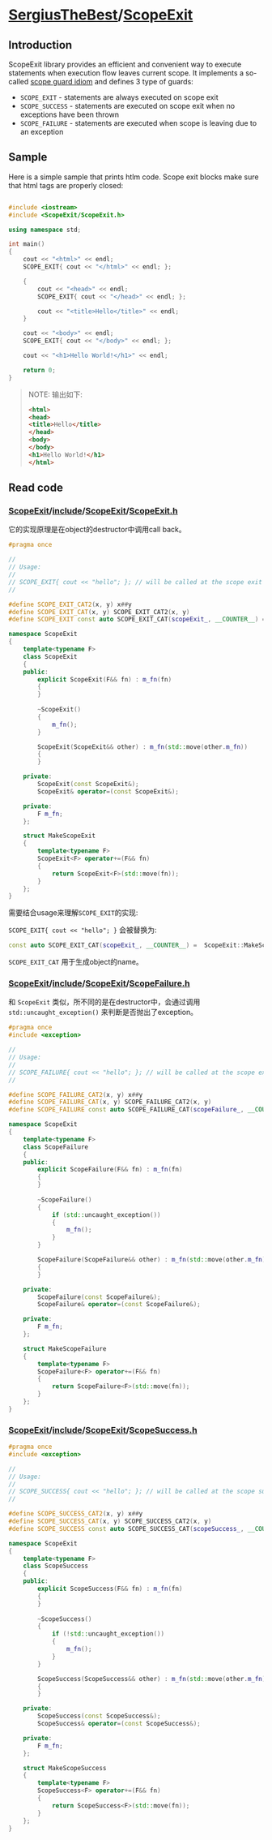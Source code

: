 # [SergiusTheBest](https://github.com/SergiusTheBest)/[ScopeExit](https://github.com/SergiusTheBest/ScopeExit)

## Introduction

ScopeExit library provides an efficient and convenient way to execute statements when execution flow leaves current scope. It implements a so-called [scope guard idiom](https://en.wikibooks.org/wiki/More_C%2B%2B_Idioms/Scope_Guard) and defines 3 type of guards:

- `SCOPE_EXIT` - statements are always executed on scope exit
- `SCOPE_SUCCESS` - statements are executed on scope exit when no exceptions have been thrown
- `SCOPE_FAILURE` - statements are executed when scope is leaving due to an exception



## Sample

Here is a simple sample that prints htlm code. Scope exit blocks make sure that html tags are properly closed:

```c++

#include <iostream>
#include <ScopeExit/ScopeExit.h>

using namespace std;

int main()
{
    cout << "<html>" << endl;
    SCOPE_EXIT{ cout << "</html>" << endl; };

    {
        cout << "<head>" << endl;
        SCOPE_EXIT{ cout << "</head>" << endl; };

        cout << "<title>Hello</title>" << endl;
    }

    cout << "<body>" << endl;
    SCOPE_EXIT{ cout << "</body>" << endl; };

    cout << "<h1>Hello World!</h1>" << endl;

    return 0;
}
```

> NOTE: 输出如下:
>
> ```html
> <html>
> <head>
> <title>Hello</title>
> </head>
> <body>
> </body>
> <h1>Hello World!</h1>
> </html>
> ```
>
> 

## Read code



### [ScopeExit](https://github.com/SergiusTheBest/ScopeExit)/[include](https://github.com/SergiusTheBest/ScopeExit/tree/master/include)/[ScopeExit](https://github.com/SergiusTheBest/ScopeExit/tree/master/include/ScopeExit)/[ScopeExit.h](https://github.com/SergiusTheBest/ScopeExit/blob/master/include/ScopeExit/ScopeExit.h)

它的实现原理是在object的destructor中调用call back。

```C++
#pragma once

//
// Usage:
//
// SCOPE_EXIT{ cout << "hello"; }; // will be called at the scope exit
//

#define SCOPE_EXIT_CAT2(x, y) x##y
#define SCOPE_EXIT_CAT(x, y) SCOPE_EXIT_CAT2(x, y)
#define SCOPE_EXIT const auto SCOPE_EXIT_CAT(scopeExit_, __COUNTER__) = ScopeExit::MakeScopeExit() += [&]

namespace ScopeExit
{
    template<typename F>
    class ScopeExit 
    {
    public:
        explicit ScopeExit(F&& fn) : m_fn(fn)
        {
        }
        
        ~ScopeExit()
        { 
            m_fn();
        }

        ScopeExit(ScopeExit&& other) : m_fn(std::move(other.m_fn))
        {
        }

    private:
        ScopeExit(const ScopeExit&);
        ScopeExit& operator=(const ScopeExit&);

    private:
        F m_fn;
    };

    struct MakeScopeExit
    {
        template<typename F>
        ScopeExit<F> operator+=(F&& fn)
        {
            return ScopeExit<F>(std::move(fn));
        }
    };
}
```

需要结合usage来理解`SCOPE_EXIT`的实现: 

`SCOPE_EXIT{ cout << "hello"; }` 会被替换为:

```C++
const auto SCOPE_EXIT_CAT(scopeExit_, __COUNTER__) =  ScopeExit::MakeScopeExit() += [&]{ cout << "hello"; }
```

`SCOPE_EXIT_CAT` 用于生成object的name。



### [ScopeExit](https://github.com/SergiusTheBest/ScopeExit)/[include](https://github.com/SergiusTheBest/ScopeExit/tree/master/include)/[ScopeExit](https://github.com/SergiusTheBest/ScopeExit/tree/master/include/ScopeExit)/[ScopeFailure.h](https://github.com/SergiusTheBest/ScopeExit/blob/master/include/ScopeExit/ScopeFailure.h)

和 `ScopeExit` 类似，所不同的是在destructor中，会通过调用 `std::uncaught_exception()` 来判断是否抛出了exception。

```C++
#pragma once
#include <exception>

//
// Usage:
//
// SCOPE_FAILURE{ cout << "hello"; }; // will be called at the scope exit in case of failure (exception is thrown)
//

#define SCOPE_FAILURE_CAT2(x, y) x##y
#define SCOPE_FAILURE_CAT(x, y) SCOPE_FAILURE_CAT2(x, y)
#define SCOPE_FAILURE const auto SCOPE_FAILURE_CAT(scopeFailure_, __COUNTER__) = ScopeExit::MakeScopeFailure() += [&]

namespace ScopeExit
{
    template<typename F>
    class ScopeFailure 
    {
    public:
        explicit ScopeFailure(F&& fn) : m_fn(fn)
        {
        }
        
        ~ScopeFailure()
        { 
            if (std::uncaught_exception())
            {
                m_fn();
            }
        }

        ScopeFailure(ScopeFailure&& other) : m_fn(std::move(other.m_fn))
        {
        }

    private:
        ScopeFailure(const ScopeFailure&);
        ScopeFailure& operator=(const ScopeFailure&);

    private:
        F m_fn;
    };

    struct MakeScopeFailure
    {
        template<typename F>
        ScopeFailure<F> operator+=(F&& fn)
        {
            return ScopeFailure<F>(std::move(fn));
        }
    };
}
```

### [ScopeExit](https://github.com/SergiusTheBest/ScopeExit)/[include](https://github.com/SergiusTheBest/ScopeExit/tree/master/include)/[ScopeExit](https://github.com/SergiusTheBest/ScopeExit/tree/master/include/ScopeExit)/[ScopeSuccess.h](https://github.com/SergiusTheBest/ScopeExit/blob/master/include/ScopeExit/ScopeSuccess.h)

```C++
#pragma once
#include <exception>

//
// Usage:
//
// SCOPE_SUCCESS{ cout << "hello"; }; // will be called at the scope success in case of success (no exception is thrown)
//

#define SCOPE_SUCCESS_CAT2(x, y) x##y
#define SCOPE_SUCCESS_CAT(x, y) SCOPE_SUCCESS_CAT2(x, y)
#define SCOPE_SUCCESS const auto SCOPE_SUCCESS_CAT(scopeSuccess_, __COUNTER__) = ScopeExit::MakeScopeSuccess() += [&]

namespace ScopeExit
{
    template<typename F>
    class ScopeSuccess 
    {
    public:
        explicit ScopeSuccess(F&& fn) : m_fn(fn)
        {
        }
        
        ~ScopeSuccess()
        { 
            if (!std::uncaught_exception())
            {
                m_fn();
            }
        }

        ScopeSuccess(ScopeSuccess&& other) : m_fn(std::move(other.m_fn))
        {
        }

    private:
        ScopeSuccess(const ScopeSuccess&);
        ScopeSuccess& operator=(const ScopeSuccess&);

    private:
        F m_fn;
    };

    struct MakeScopeSuccess
    {
        template<typename F>
        ScopeSuccess<F> operator+=(F&& fn)
        {
            return ScopeSuccess<F>(std::move(fn));
        }
    };
}
```

